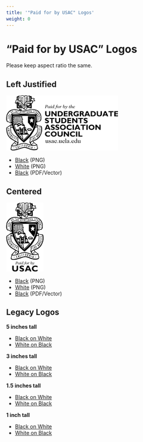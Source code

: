 ```yaml
---
title: '"Paid for by USAC" Logos'
weight: 0
---
```


# <q>Paid for by USAC</q> Logos

Please keep aspect ratio the same.

## Left Justified

![left small logo](/docs/usac_horiz_sm.png)

-   [Black](/docs/USACpaidforBLACK.png) (PNG)
-   [White](/docs/USACpaidforWHITE.png) (PNG)
-   [Black](/docs/USACpaidfor.pdf) (PDF/Vector)

## Centered

![centered small logo](/docs/usac_paid_for_vert_sm.png)

-   [Black](/docs/usac_paid_for_under.png) (PNG)
-   [White](/docs/usac_paid_for_underW.png) (PNG)
-   [Black](/docs/usac_paid_for_under_pdf.pdf) (PDF/Vector)

## Legacy Logos

**5 inches tall**

-   [Black on White](/docs/usaclogo5_bow.png)
-   [White on Black](/docs/usaclogo5_wob.png)

**3 inches tall**

-   [Black on White](/docs/usaclogo3_bow.png)
-   [White on Black](/docs/usaclogo3_wob.png)

**1.5 inches tall**

-   [Black on White](/docs/usaclogo1_5_bow.png)
-   [White on Black](/docs/usaclogo1_5_wob.png)

**1 inch tall**

-   [Black on White](/docs/usaclogo1_bow.png)
-   [White on Black](/docs/usaclogo1_wob.png)

